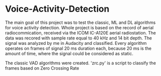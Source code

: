 # Voice-Activity-Detection
The main goal of this project was to test the classic, ML and DL algorithms for voice activity detection. 
Whole project is based on the record of aerial radiocommication, received via the ICOM IC-A120E aerial radiostation.
The data was recored with sample rate equal to 40 kHz and 14 bit depth. The signal was analyzed by me in Audacity and classified.
Every algorithm operates on frames of signal 20 ms duration each, because 20 ms is the amount of time, where the signal could be considered as static.

The classic VAD algorithms were created. 'zrc.py' is a script to classify the frames based on Zero Crossing Rate 
